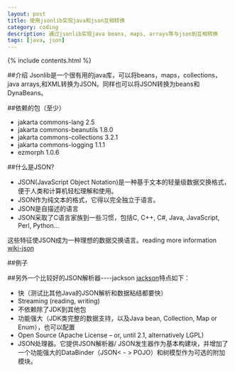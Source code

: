 ```yaml
---
layout: post
title: 使用jsonlib实现java和json互相转换
category: coding
description: 通过jsonlib实现java beans, maps, arrays等与json到互相转换
tags: [java, json]
---
```


{% include contents.html %}

##介绍
Jsonlib是一个很有用的java库，可以将beans，maps，collections，java arrays,和XML转换为JSON。同样也可以将JSON转换为beans和DynaBeans。


##依赖的包（至少）

* jakarta commons-lang 2.5
* jakarta commons-beanutils 1.8.0
* jakarta commons-collections 3.2.1
* jakarta commons-logging 1.1.1
* ezmorph 1.0.6

##什么是JSON?

* JSON(JavaScript Object Notation)是一种基于文本的轻量级数据交换格式，便于人类和计算机轻松理解和使用。
* JSON作为纯文本的格式，它得以完全独立于语言。
* JSON是自描述的语言
* JSON采取了C语言家族到一些习惯，包括C, C++, C#, Java, JavaScript, Perl, Python...

这些特征使JSON成为一种理想的数据交换语言。reading more information [wiki-json]

##例子

<script src="https://gist.github.com/tdoly/7765405.js"></script>

##另外一个比较好的JSON解析器----jackson
[jackson]特点如下：

* 快（测试比其他Java的JSON解析和数据粘结都要快）
* Streaming (reading, writing)
* 不依赖除了JDK到其他包
* 功能强大（JDK类完整的数据支持，以及Java bean, Collection, Map or Enum），也可以配置
* Open Source (Apache License – or, until 2.1, alternatively LGPL)
* JSON处理器。它提供JSON解析器/ JSON发生器作为基本构建块，并增加了一个功能强大的DataBinder（JSON< - > POJO）和树模型作为可选的附加模块。


[jackson]: http://jackson.codehaus.org/

[wiki-json]: http://zh.wikipedia.org/wiki/JSON

